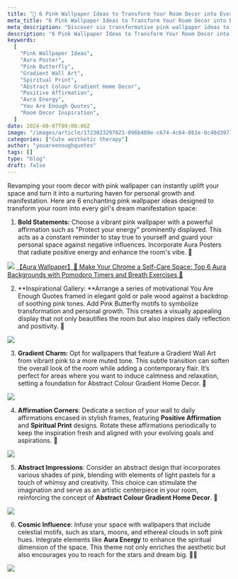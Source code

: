 ```yaml
---
title: "🩷 6 Pink Wallpaper Ideas to Transform Your Room Decor into Every Girl’s Dream Manifestation Space"
meta_title: "6 Pink Wallpaper Ideas to Transform Your Room Decor into Every Girl’s Dream Manifestation Space"
meta_description: "Discover six transformative pink wallpaper ideas to enhance your room with themes like Pink Butterfly, Aura Poster, and Spiritual Prints. Our specially curated selection includes gradient wall arts, abstract colour gradients, and positive affirmations designed to inspire and uplift your personal space. Transform your room into a haven of positivity and creativity with our empowering 'You Are Enough' quotes and aura energy designs. Perfect for anyone looking to add a touch of serenity and inspiration to their daily living environment."
description: "6 Pink Wallpaper Ideas to Transform Your Room Decor into Every Girl’s Dream Manifestation Space"
keywords:
  [
    "Pink Wallpaper Ideas",
    "Aura Poster",
    "Pink Butterfly",
    "Gradient Wall Art",
    "Spiritual Print",
    "Abstract Colour Gradient Home Decor",
    "Positive Affirmation",
    "Aura Energy",
    "You Are Enough Quotes",
    "Room Decor Inspiration",
  ]
date: 2024-08-07T00:00:00Z
image: "/images/article/1723023297021-096b489e-c674-4c64-861e-8c40d3977471.jpeg"
categories: ["Cute aesthetic therapy"]
author: "youareenoughquotes"
tags: []
type: "blog"
draft: false
---
```


Revamping your room decor with pink wallpaper can instantly uplift your space and turn it into a nurturing haven for personal growth and manifestation. Here are 6 enchanting pink wallpaper ideas designed to transform your room into every girl's dream manifestation space:

1. **Bold Statements:** Choose a vibrant pink wallpaper with a powerful affirmation such as "Protect your energy" prominently displayed. This acts as a constant reminder to stay true to yourself and guard your personal space against negative influences. Incorporate Aura Posters that radiate positive energy and enhance the room's vibe. 💪

![](/images/article/1723023297207-cd18b8b3-97d4-44e7-8ea6-d7ea518ad9aa.jpeg)
[【Aura Wallpaper】🌟 Make Your Chrome a Self-Care Space: Top 6 Aura Backgrounds with Pomodoro Timers and Breath Exercises 🌈](https://www.youareenoughquotes.com/cute_aesthetic_therapy/aura-wallpaper-make-your-chrome-a-self-care-space/)

2. **Inspirational Gallery: **Arrange a series of motivational You Are Enough Quotes framed in elegant gold or pale wood against a backdrop of soothing pink tones. Add Pink Butterfly motifs to symbolize transformation and personal growth. This creates a visually appealing display that not only beautifies the room but also inspires daily reflection and positivity. **🌟**

![](/images/article/1723023297096-d5c27ba9-86cf-4fa9-acd3-e04db66aeda6.jpeg)

3. **Gradient Charm:** Opt for wallpapers that feature a Gradient Wall Art from vibrant pink to a more muted tone. This subtle transition can soften the overall look of the room while adding a contemporary flair. It’s perfect for areas where you want to induce calmness and relaxation, setting a foundation for Abstract Colour Gradient Home Decor. **🌈**

![](/images/article/1723023297053-b272344b-1c92-40be-adba-4af468346d03.jpeg)

4. **Affirmation Corners**: Dedicate a section of your wall to daily affirmations encased in stylish frames, featuring **Positive Affirmation** and **Spiritual Print** designs. Rotate these affirmations periodically to keep the inspiration fresh and aligned with your evolving goals and aspirations. 🔄

![](/images/article/1723023297065-0f327197-8ca7-444a-9ccd-9b9516517723.jpeg)

5. **Abstract Impressions**: Consider an abstract design that incorporates various shades of pink, blending with elements of light pastels for a touch of whimsy and creativity. This choice can stimulate the imagination and serve as an artistic centerpiece in your room, reinforcing the concept of **Abstract Colour Gradient Home Decor**. 🎨

![](/images/article/1723023297535-f62630b4-b23e-4717-a289-bb268c009526.jpeg)

6. **Cosmic Influence**: Infuse your space with wallpapers that include celestial motifs, such as stars, moons, and ethereal clouds in soft pink hues. Integrate elements like **Aura Energy** to enhance the spiritual dimension of the space. This theme not only enriches the aesthetic but also encourages you to reach for the stars and dream big. 🌙✨

![](/images/article/1723023297864-21374f68-6ebf-4ab5-b784-e76c461d4767.jpeg)
